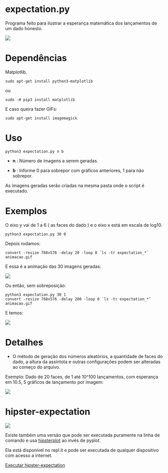 # expectation.py

Programa feito para ilustrar a esperança matemática dos lançamentos de um dado honesto.

![](https://i.imgur.com/JkV1asn.gif)

# Dependências

Matplotlib.

    sudo apt-get install python3-matplotlib

ou

    sudo -H pip3 install matplotlib

E caso queira fazer GIFs:

    sudo apt-get install imagemagick

# Uso

    python3 expectation.py n b

* **n** : Número de imagens a serem geradas.

* **b** : Informe 0 para sobrepor com gráficos anteriores, 1 para não sobrepor.

As imagens geradas serão criadas na mesma pasta onde o script é executado. 

# Exemplos

O eixo y vai de 1 a 6 ( as faces do dado ) e o eixo x está em escala de log10.

    python3 expectation.py 30 0

Depois rodamos:

    convert -resize 768x576 -delay 20 -loop 0 `ls -tr expectation_*` animacao.gif

E essa é a animação das 30 imagens geradas:

![](https://i.imgur.com/yhlNqzh.gif)

Ou então, sem sobreposição:

    python3 expectation.py 30 1
    convert -resize 768x576 -delay 200 -loop 0 `ls -tr expectation_*` animacao.gif

E temos:

![](https://i.imgur.com/JkV1asn.gif)

# Detalhes

* O método de geração dos números aleatórios, a quantidade de faces do dado, a altura da assíntota e outras configurações podem ser alteradas ao começo do arquivo.

Exemplo: Dado de 20 faces, de 1 até 10^100 lançamentos, com esperança em 10.5, 5 gráficos de lançamento por imagem:

![](https://i.imgur.com/F4Odjt6.png)

# hipster-expectation

![](https://i.imgur.com/jmSl7UX.png)

Existe também uma versão que pode ser executada puramente na linha de comando e usa [hipsterplot](https://github.com/imh/hipsterplot) ao invés de pyplot.

Ela está disponível no repl.it e pode ser executada de qualquer dispositivo com acesso a internet.

[Executar hipster-expectation](https://repl.it/@ruanchaves/hipster-expectation)
